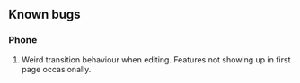 ## Known bugs

### Phone

1. Weird transition behaviour when editing. Features not showing up in first page occasionally.